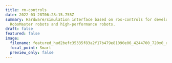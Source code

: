 ```yaml
---
title: rm-controls
date: 2022-03-28T06:28:15.755Z
summary: Hardware/simulation interface based on ros-controls for developing
  RoboMaster robots and high-performance robots.
draft: false
featured: false
image:
  filename: featured_hud2befc35335f83a2f17b479e81090e06_4244700_720x0_resize_q90_lanczos.jpg
  focal_point: Smart
  preview_only: false
---
```

